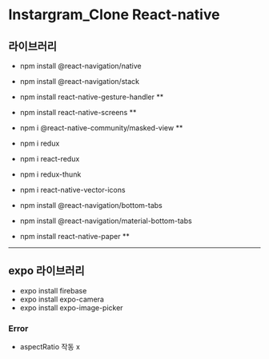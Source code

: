 # Instargram_Clone React-native


## 라이브러리
- npm install @react-navigation/native
- npm install @react-navigation/stack
- npm install react-native-gesture-handler      **
- npm install react-native-screens               **
- npm i @react-native-community/masked-view     **

- npm i redux
- npm i react-redux
- npm i redux-thunk

- npm i react-native-vector-icons

- npm install @react-navigation/bottom-tabs

- npm install @react-navigation/material-bottom-tabs
- npm install react-native-paper            **



--------------------

## expo 라이브러리
- expo install firebase
- expo install expo-camera
- expo install expo-image-picker


### Error
- aspectRatio 작동 x 

